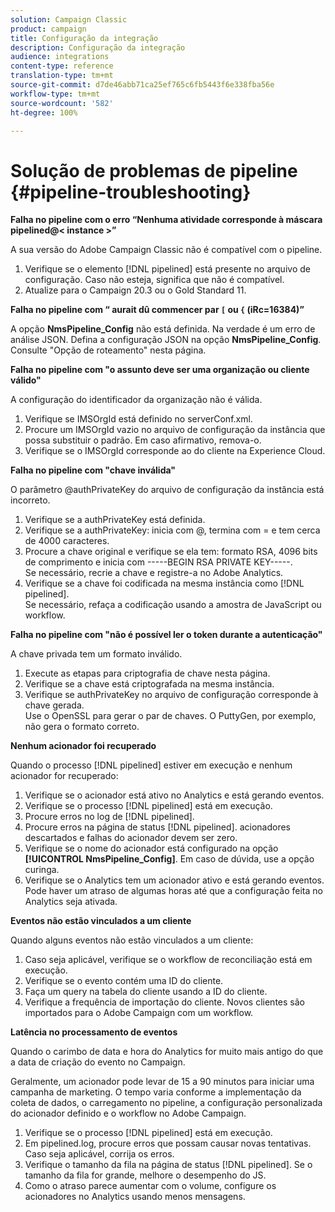 ```yaml
---
solution: Campaign Classic
product: campaign
title: Configuração da integração
description: Configuração da integração
audience: integrations
content-type: reference
translation-type: tm+mt
source-git-commit: d7de46abb71ca25ef765c6fb5443f6e338fba56e
workflow-type: tm+mt
source-wordcount: '582'
ht-degree: 100%

---
```



# Solução de problemas de pipeline {#pipeline-troubleshooting}

**Falha no pipeline com o erro “Nenhuma atividade corresponde à máscara pipelined@&lt; instance >”**

A sua versão do Adobe Campaign Classic não é compatível com o pipeline.

1. Verifique se o elemento [!DNL pipelined] está presente no arquivo de configuração. Caso não esteja, significa que não é compatível.
1. Atualize para o Campaign 20.3 ou o Gold Standard 11.

**Falha no pipeline com “ aurait dû commencer par `[` ou `{` (iRc=16384)”**

A opção **NmsPipeline_Config** não está definida. Na verdade é um erro de análise JSON.
Defina a configuração JSON na opção **NmsPipeline_Config**. Consulte &quot;Opção de roteamento&quot; nesta página.

**Falha no pipeline com &quot;o assunto deve ser uma organização ou cliente válido&quot;**

A configuração do identificador da organização não é válida.

1. Verifique se IMSOrgId está definido no serverConf.xml.
1. Procure um IMSOrgId vazio no arquivo de configuração da instância que possa substituir o padrão. Em caso afirmativo, remova-o.
1. Verifique se o IMSOrgId corresponde ao do cliente na Experience Cloud.

**Falha no pipeline com &quot;chave inválida&quot;**

O parâmetro @authPrivateKey do arquivo de configuração da instância está incorreto.

1. Verifique se a authPrivateKey está definida.
1. Verifique se a authPrivateKey: inicia com @, termina com = e tem cerca de 4000 caracteres.
1. Procure a chave original e verifique se ela tem: formato RSA, 4096 bits de comprimento e inicia com -----BEGIN RSA PRIVATE KEY-----.
   <br> Se necessário, recrie a chave e registre-a no Adobe Analytics.
1. Verifique se a chave foi codificada na mesma instância como [!DNL pipelined]. <br>Se necessário, refaça a codificação usando a amostra de JavaScript ou workflow.

**Falha no pipeline com &quot;não é possível ler o token durante a autenticação&quot;**

A chave privada tem um formato inválido.

1. Execute as etapas para criptografia de chave nesta página.
1. Verifique se a chave está criptografada na mesma instância.
1. Verifique se authPrivateKey no arquivo de configuração corresponde à chave gerada. <br>Use o OpenSSL para gerar o par de chaves. O PuttyGen, por exemplo, não gera o formato correto.

**Nenhum acionador foi recuperado**

Quando o processo [!DNL pipelined] estiver em execução e nenhum acionador for recuperado:

1. Verifique se o acionador está ativo no Analytics e está gerando eventos.
1. Verifique se o processo [!DNL pipelined] está em execução.
1. Procure erros no log de [!DNL pipelined].
1. Procure erros na página de status [!DNL pipelined]. acionadores descartados e falhas do acionador devem ser zero.
1. Verifique se o nome do acionador está configurado na opção **[!UICONTROL NmsPipeline_Config]**. Em caso de dúvida, use a opção curinga.
1. Verifique se o Analytics tem um acionador ativo e está gerando eventos. Pode haver um atraso de algumas horas até que a configuração feita no Analytics seja ativada.

**Eventos não estão vinculados a um cliente**

Quando alguns eventos não estão vinculados a um cliente:

1. Caso seja aplicável, verifique se o workflow de reconciliação está em execução.
1. Verifique se o evento contém uma ID do cliente.
1. Faça um query na tabela do cliente usando a ID do cliente.
1. Verifique a frequência de importação do cliente. Novos clientes são importados para o Adobe Campaign com um workflow.

**Latência no processamento de eventos**

Quando o carimbo de data e hora do Analytics for muito mais antigo do que a data de criação do evento no Campaign.

Geralmente, um acionador pode levar de 15 a 90 minutos para iniciar uma campanha de marketing. O tempo varia conforme a implementação da coleta de dados, o carregamento no pipeline, a configuração personalizada do acionador definido e o workflow no Adobe Campaign.

1. Verifique se o processo [!DNL pipelined] está em execução.
1. Em pipelined.log, procure erros que possam causar novas tentativas. Caso seja aplicável, corrija os erros.
1. Verifique o tamanho da fila na página de status [!DNL pipelined]. Se o tamanho da fila for grande, melhore o desempenho do JS.
1. Como o atraso parece aumentar com o volume, configure os acionadores no Analytics usando menos mensagens.
